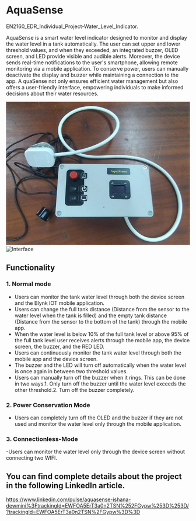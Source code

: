 # AquaSense
EN2160_EDR_Individual_Project-Water_Level_Indicator.

AquaSense is a smart water level indicator designed to monitor and display the water level in a tank automatically. 
The user can set upper and lower threshold values, and when they exceeded, an integrated buzzer, OLED screen, and LED provide visible and audible alerts. 
Moreover, the device sends real-time notifications to the user's smartphone, allowing remote monitoring via a mobile application. 
To conserve power, users can manually deactivate the display and buzzer while maintaining a connection to the app. A
quaSense not only ensures efficient water management but also offers a user-friendly interface, empowering individuals to make informed decisions about their water resources.

![AquaSense](AquaSense.jpeg)
![Interface](Anterface.jpeg)

## Functionality
### 1. Normal mode
- Users can monitor the tank water level through both the device screen and the Blynk IOT mobile application.
- Users can change the full tank distance (Distance from the sensor to the water level when the tank is filled) and the empty tank distance (Distance from the sensor to the bottom of the tank) through the mobile app.
- When the water level is below 10% of the full tank level or above 95% of the full tank level user receives alerts through the mobile app, the device screen, the buzzer, and the RED LED.
- Users can continuously monitor the tank water level through both the mobile app and the device screen.
- The buzzer and the LED will turn off automatically when the water level is once again in between two threshold values.
- Users can manually turn off the buzzer when it rings. This can be done in two ways.1. Only turn off the buzzer until the water level exceeds the other threshold.2. Turn off the buzzer completely.

### 2. Power Conservation Mode
- Users can completely turn off the OLED and the buzzer if they are not used and monitor the water level only through the mobile application.

### 3. Connectionless-Mode
-Users can monitor the water level only through the device screen without connecting two WIFI.

## You can find complete details about the project in the following LinkedIn article.

https://www.linkedin.com/pulse/aquasense-ishana-dewmini%3FtrackingId=EWFOA5ErT3a0n2TSN%252FGypw%253D%253D/?trackingId=EWFOA5ErT3a0n2TSN%2FGypw%3D%3D
